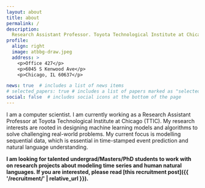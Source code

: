 ```yaml
---
layout: about
title: about
permalink: /
description: 
  Research Assistant Professor. Toyota Technological Institute at Chicago
profile:
  align: right
  image: atbbg-draw.jpeg
  address: >
    <p>Office 427</p>
    <p>6045 S Kenwood Ave</p>
    <p>Chicago, IL 60637</p>

news: true  # includes a list of news items
# selected_papers: true # includes a list of papers marked as "selected={true}"
social: false  # includes social icons at the bottom of the page
---
```


I am a computer scientist. 
I am currently working as a Research Assistant Professor at Toyota Technological Institute at Chicago (TTIC). 
My research interests are rooted in designing machine learning models and algorithms to solve challenging real-world problems.
My current focus is modelling sequential data, which is essential in time-stamped event prediction and natural language understanding. 

**I am looking for talented undergrad/Masters/PhD students to work with on research projects about modeling time series and human natural languages. If you are interested, please read [this recruitment post]({{ '/recruitment/' | relative_url }}).**
